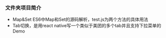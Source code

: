### 文件夹项目简介

* Map&Set ES6中Map和Set的源码解析，test.js为两个方法的具体用法
* Tab切换，是用react native写一个类似于美团的多个tab并且支持下拉菜单的Demo
